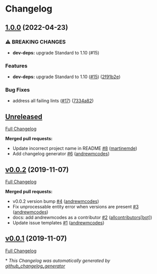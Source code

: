 # Changelog

## [1.0.0](https://github.com/andrewmcodes/standardrb-action/compare/v0.0.2...v1.0.0) (2022-04-23)


### ⚠ BREAKING CHANGES

* **dev-deps:** upgrade Standard to 1.10 (#15)

### Features

* **dev-deps:** upgrade Standard to 1.10 ([#15](https://github.com/andrewmcodes/standardrb-action/issues/15)) ([2f91b2e](https://github.com/andrewmcodes/standardrb-action/commit/2f91b2e70518d724dca228d9910978abf0ec120e))


### Bug Fixes

* address all failing lints ([#17](https://github.com/andrewmcodes/standardrb-action/issues/17)) ([7334a82](https://github.com/andrewmcodes/standardrb-action/commit/7334a82973d088fdde2904d7c4cd2dc88629c1a4))

## [Unreleased](https://github.com/andrewmcodes/standardrb-action/tree/HEAD)

[Full Changelog](https://github.com/andrewmcodes/standardrb-action/compare/v0.0.2...HEAD)

**Merged pull requests:**

- Update incorrect project name in README [\#8](https://github.com/andrewmcodes/standardrb-action/pull/8) ([martinemde](https://github.com/martinemde))
- Add changelog generator [\#6](https://github.com/andrewmcodes/standardrb-action/pull/6) ([andrewmcodes](https://github.com/andrewmcodes))

## [v0.0.2](https://github.com/andrewmcodes/standardrb-action/tree/v0.0.2) (2019-11-07)

[Full Changelog](https://github.com/andrewmcodes/standardrb-action/compare/v0.0.1...v0.0.2)

**Merged pull requests:**

- v0.0.2 version bump [\#4](https://github.com/andrewmcodes/standardrb-action/pull/4) ([andrewmcodes](https://github.com/andrewmcodes))
- Fix unprocessable entity error when versions are present [\#3](https://github.com/andrewmcodes/standardrb-action/pull/3) ([andrewmcodes](https://github.com/andrewmcodes))
- docs: add andrewmcodes as a contributor [\#2](https://github.com/andrewmcodes/standardrb-action/pull/2) ([allcontributors[bot]](https://github.com/apps/allcontributors))
- Update issue templates [\#1](https://github.com/andrewmcodes/standardrb-action/pull/1) ([andrewmcodes](https://github.com/andrewmcodes))

## [v0.0.1](https://github.com/andrewmcodes/standardrb-action/tree/v0.0.1) (2019-11-07)

[Full Changelog](https://github.com/andrewmcodes/standardrb-action/compare/1c89e16f1ed4ca0d42fbc84b93f925f6a8d83da9...v0.0.1)



\* *This Changelog was automatically generated by [github_changelog_generator](https://github.com/github-changelog-generator/github-changelog-generator)*
